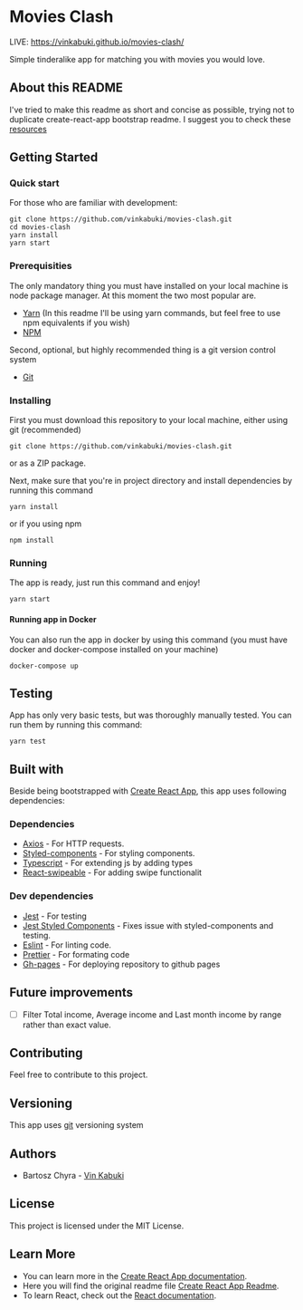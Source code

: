 # Movies Clash

LIVE: https://vinkabuki.github.io/movies-clash/

Simple tinderalike app for matching you with movies you would love.

## About this README

I've tried to make this readme as short and concise as possible, trying not to duplicate create-react-app bootstrap readme. I suggest you to check these [resources](#learn-more)

## Getting Started

### Quick start

For those who are familiar with development:

`git clone https://github.com/vinkabuki/movies-clash.git`  
`cd movies-clash`  
`yarn install`  
`yarn start`

### Prerequisities

The only mandatory thing you must have installed on your local machine is node package manager. At this moment the two most popular are.

- [Yarn](https://yarnpkg.com/) (In this readme I'll be using yarn commands, but feel free to use npm equivalents if you wish)
- [NPM](https://www.npmjs.com/)

Second, optional, but highly recommended thing is a git version control system

- [Git](https://git-scm.com/)

### Installing

First you must download this repository to your local machine, either using git (recommended)

`git clone https://github.com/vinkabuki/movies-clash.git`

or as a ZIP package.

Next, make sure that you're in project directory and install dependencies by running this command

`yarn install`

or if you using npm

`npm install`

### Running

The app is ready, just run this command and enjoy!

`yarn start`

#### Running app in Docker

You can also run the app in docker by using this command (you must have docker and docker-compose installed on your machine)

`docker-compose up`

## Testing

App has only very basic tests, but was thoroughly manually tested. You can run them by running this command:

`yarn test`

## Built with

Beside being bootstrapped with [Create React App](https://github.com/facebook/create-react-app), this app uses following dependencies:

### Dependencies

- [Axios](https://github.com/axios/axios) - For HTTP requests.
- [Styled-components](https://styled-components.com/) - For styling components.
- [Typescript](https://www.typescriptlang.org/) - For extending js by adding types
- [React-swipeable](https://github.com/FormidableLabs/react-swipeable) - For adding swipe functionalit

### Dev dependencies

- [Jest](https://jestjs.io/) - For testing
- [Jest Styled Components](https://reactjs.org/) - Fixes issue with styled-components and testing.
- [Eslint](https://eslint.org/) - For linting code.
- [Prettier](https://prettier.io/) - For formating code
- [Gh-pages](https://github.com/tschaub/gh-pages) - For deploying repository to github pages

## Future improvements

- [ ] Filter Total income, Average income and Last month income by range rather than exact value.

## Contributing

Feel free to contribute to this project.

## Versioning

This app uses [git](https://git-scm.com/) versioning system

## Authors

- Bartosz Chyra - [Vin Kabuki](https://github.com/vinkabuki/)

## License

This project is licensed under the MIT License.

## Learn More

- You can learn more in the [Create React App documentation](https://facebook.github.io/create-react-app/docs/getting-started).
- Here you will find the original readme file [Create React App Readme](https://github.com/facebook/create-react-app/blob/master/README.md).
- To learn React, check out the [React documentation](https://reactjs.org/).
